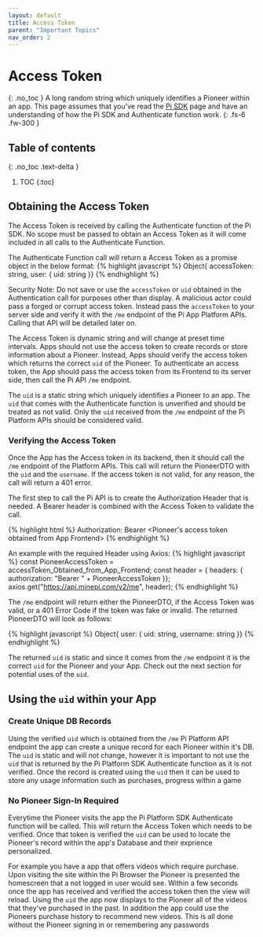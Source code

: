 ```yaml
---
layout: default
title: Access Token
parent: "Important Topics"
nav_order: 2
---
```

# Access Token
{: .no_toc }
A long random string which uniquely identifies a Pioneer within an app. This page assumes that you've read the <a href="../../gettingStarted/PiAppPlatform/piAppPlatformSDK">Pi SDK</a> page and have an understanding of how the Pi SDK and Authenticate function work. 
{: .fs-6 .fw-300 }

## Table of contents
{: .no_toc .text-delta }

1. TOC
{:toc}


## Obtaining the Access Token
The Access Token is received by calling the Authenticate function of the Pi SDK. No scope must be passed to obtain an Access Token as it will come included in all calls to the Authenticate Function. 

The Authenticate Function call will return a Access Token as a promise object in the below format:
{% highlight javascript %}
Object{
  accessToken: string,
  user: {
    uid: string }}
{% endhighlight %}

Security Note: Do not save or use the `accessToken` or `uid` obtained in the Authentication call for purposes other than display. A malicious actor could pass a forged or corrupt access token. Instead pass the `accessToken` to your server side and verify it with the `/me` endpoint of the Pi App Platform APIs. Calling that API will be detailed later on. 

The Access Token is dynamic string and will change at preset time intervals. Apps should not use the access token to create records or store information about a Pioneer. Instead, Apps should verify the access token which returns the correct `uid` of the Pioneer. To authenticate an access token, the App should pass the access token from its Frontend to its server side, then call the Pi API `/me` endpoint.

The `uid` is a static string which uniquely identifies a Pioneer to an app. The `uid` that comes with the Authenticate function is unverified and should be treated as not valid. Only the `uid` received from the `/me` endpoint of the Pi Platform APIs should be considered valid. 

### Verifying the Access Token
Once the App has the Access token in its backend, then it should call the `/me` endpoint of the Platform APIs. This call will return the PioneerDTO with the `uid` and the `username`. If the access token is not valid, for any reason, the call will return a 401 error.

The first step to call the Pi API is to create the Authorization Header that is needed. A Bearer header is combined with the Access Token to validate the call. 

{% highlight html %}
Authorization: Bearer <Pioneer's access token obtained from App Frontend>
{% endhighlight %}

An example with the required Header using Axios:
{% highlight javascript %}
const PioneerAccessToken = accessToken_Obtained_from_App_Frontend;
const header = { headers: { authorization: "Bearer " + PioneerAccessToken }};
axios.get("https://api.minepi.com/v2/me", header);
{% endhighlight %}

The `/me` endpoint will return either the PioneerDTO, if the Access Token was valid, or a 401 Error Code if the token was fake or invalid. The returned PioneerDTO will look as follows:

{% highlight javascript %}
Object{
  user: {
    uid: string,
    username: string }}
{% endhighlight %}

The returned `uid` is static and since it comes from the `/me` endpoint it is the correct `uid` for the Pioneer and your App. Check out the next section for potential uses of the `uid`.

## Using the `uid` within your App
### Create Unique DB Records
Using the verified `uid` which is obtained from the `/me` Pi Platform API endpoint the app can create a unique record for each Pioneer within it's DB. The `uid` is static and will not change, however it is important to not use the `uid` that is returned by the Pi Platform SDK Authenticate function as it is not verified. Once the record is created using the `uid` then it can be used to store any usage information such as purchases, progress within a game 

### No Pioneer Sign-In Required
Everytime the Pioneer visits the app the Pi Platform SDK Authenticate function will be called. This will return the Access Token which needs to be verified. Once that token is verified the `uid` can be used to locate the Pioneer's record within the app's Database and their exprience personalized. 

For example you have a app that offers videos which require purchase. Upon visiting the site within the Pi Browser the Pioneer is presented the homescreen that a not logged in user would see. Within a few seconds once the app has received and verified the access token then the view will reload. Using the `uid` the app now displays to the Pioneer all of the videos that they've purchased in the past. In addition the app could use the Pioneers purchase history to recommend new videos. This is all done without the Pioneer signing in or remembering any passwords
